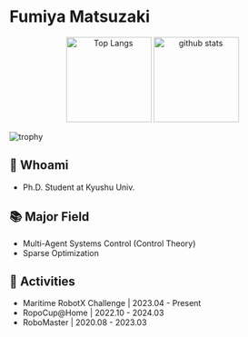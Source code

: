 # Fumiya Matsuzaki
<p align="center"> 
  <img alt="Top Langs" height="150px" src="https://github-readme-stats.vercel.app/api/top-langs/?username=Trigger-FK&layout=compact&show_icons=true&theme=radical" />
  <img alt="github stats" height="150px" src="https://github-readme-stats.vercel.app/api?username=Trigger-FK&theme=radical&show_icons=ture" />
</p>

![trophy](https://github-profile-trophy.vercel.app/?username=Trigger-FK&column=7)

## 🔭 Whoami
- Ph.D. Student at Kyushu Univ.

## 📚 Major Field
- Multi-Agent Systems Control (Control Theory)
- Sparse Optimization

## 👥 Activities
- Maritime RobotX Challenge | 2023.04 - Present
- RopoCup@Home | 2022.10 - 2024.03
- RoboMaster | 2020.08 - 2023.03

<!---
Trigger-FK/Trigger-FK is a ✨ special ✨ repository because its `README.md` (this file) appears on your GitHub profile.
You can click the Preview link to take a look at your changes.
--->
